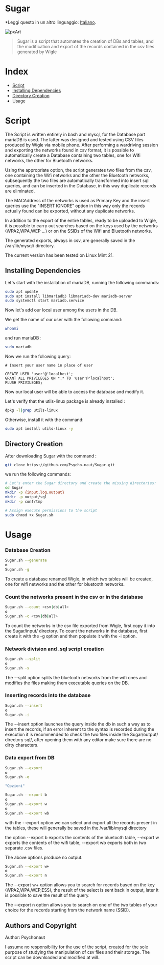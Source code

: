 # Sugar

*Leggi questo in un altro linguaggio: [Italiano](README.md).

![pxArt](https://user-images.githubusercontent.com/54377521/234706539-a601fed6-0a9e-441a-88a9-bacd4023848c.png)
> Sugar is a script that automates the creation of DBs and tables, and the modification and export of the records contained in the csv files generated by Wigle


# Index

- [Script](#script)
- [Installing Dependencies](#installing-dependencies)
- [Directory Creation](#directory-creation)
- [Usage](#usage)

# Script

The Script is written entirely in bash and mysql, for the Database part mariaDB is used.
The latter was designed and tested using CSV files produced by Wigle via mobile phone.
After performing a wardriving session and exporting the networks found in csv format, it is possible to automatically create a Database containing two tables, one for Wifi networks, the other for Bluetooth networks.

Using the appropriate option, the script generates two files from the csv, one containing the Wifi networks and the other the Bluetooth networks, subsequently the two files are automatically transformed into insert sql queries, and can be inserted in the Database, in this way duplicate records are eliminated.

The MACAddress of the networks is used as Primary Key and the insert queries use the "INSERT IGNORE" option in this way only the records actually found can be exported, without any duplicate networks.

In addition to the export of the entire tables, ready to be uploaded to Wigle, it is possible to carry out searches based on the keys used by the networks (WPA2,WPA,WEP ...) or on the SSIDs of the Wifi and Bluetooth networks.

The generated exports, always in csv, are generally saved in the /var/lib/mysql/ directory.

The current version has been tested on Linux Mint 21.

## Installing Dependencies

Let's start with the installation of mariaDB, running the following commands:

```bash
sudo apt update
sudo apt install libmariadb3 libmariadb-dev mariadb-server
sudo systemctl start mariadb.service
```
Now let's add our local user among the users in the DB.

We get the name of our user with the following command:
```bash
whoami
```
and run mariaDB : 
```bash
sudo mariadb
```

Now we run the following query:

```mysql
# Insert your user name in place of user

CREATE USER 'user'@'localhost';
GRANT ALL PRIVILEGES ON *.* TO 'user'@'localhost';
FLUSH PRIVILEGES;
```

Now our local user will be able to access the database and modify it.

Let's verify that the utils-linux package is already installed :

```bash
dpkg -l|grep utils-linux
```
Otherwise, install it with the command:

```bash
sudo apt install utils-linux -y
```


## Directory Creation

After downloading Sugar with the command :

```bash
git clone https://github.com/Psycho-naut/Sugar.git
```

we run the following commands:

```bash
# Let's enter the Sugar directory and create the missing directories:
cd Sugar
mkdir -p {input,log,output}
mkdir -p output/sql
mkdir -p conf/tmp

# Assign execute permissions to the script 
sudo chmod +x Sugar.sh
```

# Usage

### Database Creation

```bash
Sugar.sh --generate
o
Sugar.sh -g
```
To create a database renamed Wigle, in which two tables will be created, one for wifi networks and the other for bluetooth networks.

### Count the networks present in the csv or in the database

```bash
Sugar.sh --count <csv|db|all>
o
Sugar.sh -c <csv|db|all>
```
To count the networks in the csv file exported from Wigle, first copy it into the Sugar/input/ directory.
To count the networks in the database, first create it with the -g option and then populate it with the -i option.

### Network division and .sql script creation

```bash
Sugar.sh --split
o
Sugar.sh -s
```
The --split option splits the bluetooth networks from the wifi ones and modifies the files making them executable queries on the DB.

### Inserting records into the database

```bash
Sugar.sh --insert
o
Sugar.sh -i
```
The --insert option launches the query inside the db in such a way as to insert the records, if an error inherent to the syntax is recorded during the execution it is recommended to check the two files inside the Sugar/output/ directory sql/, after opening them with any editor make sure there are no dirty characters.

### Data export from DB

```bash
Sugar.sh --export
o
Sugar.sh -e

"Opzioni"

Sugar.sh --export b
o
Sugar.sh --export w
o
Sugar.sh --export wb

```
with the --export option we can select and export all the records present in the tables, these will generally be saved in the /var/lib/mysql directory

the option --export b exports the contents of the bluetooth table, --export w exports the contents of the wifi table, --export wb exports both in two separate .csv files.

The above options produce no output.


```bash
Sugar.sh --export w+
o
Sugar.sh --export n
```

The --export w+ option allows you to search for records based on the key (WPA2,WPA,WEP,ESS), the result of the select is sent back in output, later it is possible to save the result of the query.

The --export n option allows you to search on one of the two tables of your choice for the records starting from the network name (SSID).


## Authors and Copyright

Author: Psychonaut

I assume no responsibility for the use of the script, created for the sole purpose of studying the manipulation of csv files and their storage.
The script can be downloaded and modified at will.


